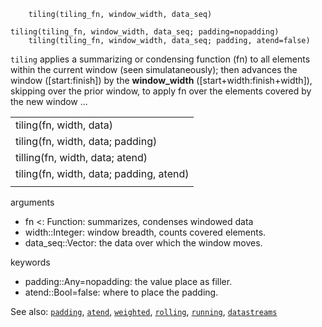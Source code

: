 ```
    tiling(tiling_fn, window_width, data_seq)

tiling(tiling_fn, window_width, data_seq; padding=nopadding)
    tiling(tiling_fn, window_width, data_seq; padding, atend=false) 
```

`tiling` applies a summarizing or condensing function (fn)
to all elements within the current window (seen simulataneously);
then advances the window ([start:finish]) by the **window_width**
 ([start+width:finish+width]), skipping over the prior window, 
to apply fn over the elements covered by the new window ...

|                                               |
|:----------------------------------------------|
|    tiling(fn, width, data)                    |
|    tiling(fn, width, data; padding)           |
|    tilling(fn, width, data; atend)            |
|    tiling(fn, width, data; padding, atend)    |
|                                               |

arguments
- fn <: Function:   summarizes, condenses windowed data
- width::Integer:   window breadth, counts covered elements.
- data_seq::Vector: the data over which the window moves.

keywords
- padding::Any=nopadding: the value place as filler.
- atend::Bool=false:     where to place the padding.

See also: [`padding`](@ref), 
          [`atend`](@ref),
          [`weighted`](weighted.md),
          [`rolling`](rolling.md),
          [`running`](running.md),
          [`datastreams`](datastreams.md)
